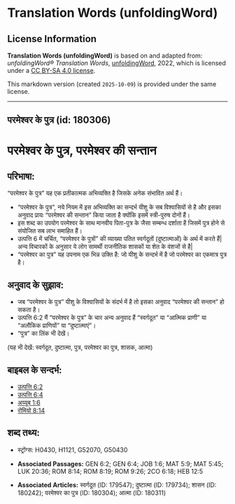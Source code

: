 # Translation Words (unfoldingWord)

## License Information

**Translation Words (unfoldingWord)** is based on and adapted from: _unfoldingWord® Translation Words_, [unfoldingWord](https://unfoldingword.org/utw), 2022, which is licensed under a [CC BY-SA 4.0 license](https://creativecommons.org/licenses/by-sa/4.0/legalcode.en).

This markdown version (created `2025-10-09`) is provided under the same license.



--------------------------------

## परमेश्वर के पुत्र (id: 180306)

परमेश्वर के पुत्र, परमेश्वर की सन्तान
=====================================

परिभाषा:
--------

“परमेश्वर के पुत्र” यह एक प्रतीकात्मक अभिव्यक्ति है जिसके अनेक संभावित अर्थ हैं।

* “परमेश्वर के पुत्र”, नये नियम में इस अभिव्यक्ति का सन्दर्भ यीशु के सब विश्वासियों से है और इसका अनुवाद प्रायः “परमेश्वर की सन्तान” किया जाता है क्योंकि इसमें स्त्री\-पुरुष दोनों हैं।
* इस शब्द का उपयोग परमेश्वर के साथ मानवीय पिता\-पुत्र के जैसा सम्बन्ध दर्शाता है जिसमें पुत्र होने से संयोजित सब लाभ समाहित हैं।
* उत्पत्ति 6 में चर्चित, “परमेश्वर के पुत्रों” की व्याख्या पतित स्वर्गदूतों (दुष्टात्माओं) के अर्थ में करते हैं\| अन्य विचारकों के अनुसार ये लोग सामर्थी राजनीतिक शासकों या शेत के वंशजों से है\|
* “परमेश्वर का पुत्र” यह उपनाम एक भिन्न उक्ति है: जो यीशु के सन्दर्भ में है जो परमेश्वर का एकमात्र पुत्र है।

अनुवाद के सुझाव:
----------------

* जब “परमेश्वर के पुत्र” यीशु के विश्वासियों के संदर्भ में है तो इसका अनुवाद “परमेश्वर की सन्तान” हो सकता है।
* उत्पत्ति 6:2 मैं “परमेश्वर के पुत्र” के चार अन्य अनुवाद हैं “स्वर्गदूत” या “आत्मिक प्राणी” या “अलौकिक प्राणियों” या “दुष्टात्माएं”।
* “पुत्र” का लिंक भी देखें।

(यह भी देखें: स्वर्गदूत, दुष्टात्मा, पुत्र, परमेश्वर का पुत्र, शासक, आत्मा)

बाइबल के सन्दर्भ:
-----------------

* [उत्पत्ति 6:2](https://ref.ly/Gen6:2)
* [उत्पत्ति 6:4](https://ref.ly/Gen6:4)
* [अय्यूब 1:6](https://ref.ly/Job1:6)
* [रोमियो 8:14](https://ref.ly/Rom8:14)

शब्द तथ्य:
----------

* स्ट्रोंग्स: H0430, H1121, G52070, G50430

* **Associated Passages:** GEN 6:2; GEN 6:4; JOB 1:6; MAT 5:9; MAT 5:45; LUK 20:36; ROM 8:14; ROM 8:19; ROM 9:26; 2CO 6:18; HEB 12:5
* **Associated Articles:** स्वर्गदूत (ID: 179547); दुष्टात्मा (ID: 179734); शासन (ID: 180242); परमेश्वर का पुत्र (ID: 180304); आत्मा (ID: 180311)

